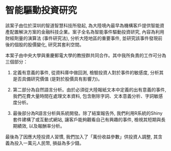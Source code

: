 # 智能驅動投資研究


該案子由位於深圳的智道智慧科技所發起,  為大陸境內最早為機構客戶提供智能資產配置解決方案的金融科技企業。案子全名為智能事件驅動投資研究,  內容為利用財經劑量的演算法  (事件研究法),  分析大陸地區的重要事件,  並研究該事件發現前後的個股的股價變化,  研究其套利空間。


本案子由中央大學與重慶郵電大學的教授群共同合作。其中我所負責的工作可分為三個部分：

 1.  定義有意義的事件,  從資料庫中做回測,  檢驗投資人對於事件的敏感度,  分析其是否具備研究價值  (是對於股價具有影響力)。

 2.  第二部分為自然語言分析。由於必須從大陸報紙文本中定義的出有意義的事件,  我們花費大量時間在處理文本資料,  包含刪除字詞、文本意義分析、字詞敏感度分析。

 3.  最後部分為R語言分析與系統開發。除了結案報告外,  我們利用R系統的Shiny套件建構了或互動式網站,  讓客戶能夠觀看自己有興趣的事件,  檢視其短期與長期績效,  以及報酬率分析。

最後為了因應大陸投資人習慣,  我們加入了「萬份收益參數」供投資人調整,  其含義為投入一萬元人民幣,  損益為多少錢。
